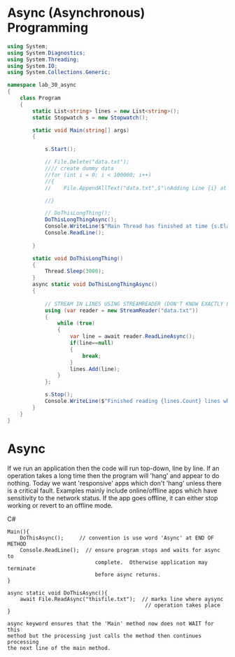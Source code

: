 # Async (Asynchronous) Programming

```csharp
using System;
using System.Diagnostics;
using System.Threading;
using System.IO;
using System.Collections.Generic;

namespace lab_30_async
{
    class Program
    {
        static List<string> lines = new List<string>();
        static Stopwatch s = new Stopwatch();

        static void Main(string[] args)
        {

            s.Start();

            // File.Delete("data.txt");
            //// create dummy data
            //for (int i = 0; i < 100000; i++)
            //{
            //    File.AppendAllText("data.txt",$"\nAdding Line {i} at {DateTime.Now}");

            //}

            // DoThisLongThing();
            DoThisLongThingAsync();
            Console.WriteLine($"Main Thread has finished at time {s.ElapsedMilliseconds} milliseconds");
            Console.ReadLine();
            
        }

        static void DoThisLongThing()
        {
            Thread.Sleep(3000);
        }
        async static void DoThisLongThingAsync()
        {
            
            // STREAM IN LINES USING STREAMREADER (DON'T KNOW EXACTLY LENGTH OF DATA WE ARE PULLING IN)
            using (var reader = new StreamReader("data.txt"))
            {
                while (true)
                {
                    var line = await reader.ReadLineAsync();
                    if(line==null)
                    {
                        break;
                    }
                    lines.Add(line);
                }
            };

            s.Stop();
            Console.WriteLine($"Finished reading {lines.Count} lines which took {s.ElapsedMilliseconds} milliseconds");
        }
    }
}
```

# Async

If we run an application then the code will run top-down, line by line.
If an operation takes a long time then the program will 'hang' and appear
to do nothing.
Today we want 'responsive' apps which don't 'hang' unless there is a critical fault.
Examples mainly include online/offline apps which have sensitivity to the network status. If the app goes offline, it can either stop working or revert to an offline mode.

C#

```
Main(){
	DoThisAsync();     // convention is use word 'Async' at END OF METHOD
	Console.ReadLine();  // ensure program stops and waits for async to 
							complete.  Otherwise application may terminate
							before async returns.
}

async static void DoThisAsync(){
	await File.ReadAsync("thisfile.txt");  // marks line where aysync
	 										// operation takes place
}

async keyword ensures that the 'Main' method now does not WAIT for this
method but the processing just calls the method then continues processing
the next line of the main method.
```